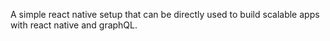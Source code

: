 A simple react native setup that can be directly used to build scalable apps with react native and graphQL.
